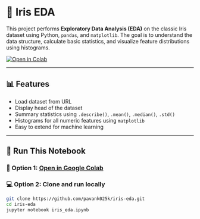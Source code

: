 # 🌸 Iris EDA

This project performs **Exploratory Data Analysis (EDA)** on the classic Iris dataset using Python, `pandas`, and `matplotlib`. The goal is to understand the data structure, calculate basic statistics, and visualize feature distributions using histograms.

[![Open in Colab](https://colab.research.google.com/assets/colab-badge.svg)](https://colab.research.google.com/github/your-username/iris-eda/blob/main/iris_eda.ipynb)

---

## 📊 Features

- Load dataset from URL
- Display head of the dataset
- Summary statistics using `.describe()`, `.mean()`, `.median()`, `.std()`
- Histograms for all numeric features using `matplotlib`
- Easy to extend for machine learning

---

## 🚀 Run This Notebook

### 🔗 Option 1: [Open in Google Colab](https://colab.research.google.com/github/your-username/iris-eda/blob/main/iris_eda.ipynb)

### 💻 Option 2: Clone and run locally

```bash
git clone https://github.com/pavank025k/iris-eda.git
cd iris-eda
jupyter notebook iris_eda.ipynb
